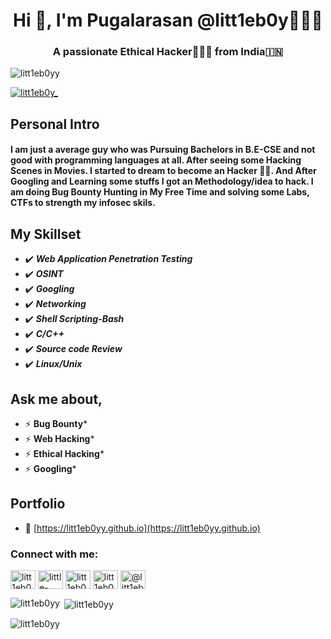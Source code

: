 <h1 align="center">Hi 👋, I'm Pugalarasan @litt1eb0y🤏👦🏻</h1>
<h3 align="center">A passionate Ethical Hacker👨🏻‍💻 from India🇮🇳</h3>

<p align="left"> <img src="https://komarev.com/ghpvc/?username=litt1eb0yy&label=Profile%20views&color=0e75b6&style=flat" alt="litt1eb0yy" /> </p>

<p align="left"> <a href="https://twitter.com/litt1eb0y_" target="blank"><img src="https://img.shields.io/twitter/follow/litt1eb0y_?logo=twitter&style=for-the-badge" alt="litt1eb0y_" /></a> </p>

 ## Personal Intro
 #### I am just a average guy who was Pursuing Bachelors in B.E-CSE and not good with programming languages at all. After seeing some Hacking Scenes in Movies. I started to dream to become an Hacker 👨‍💻. And After Googling and Learning some stuffs I got an Methodology/idea to hack. I am doing Bug Bounty Hunting in My Free Time and solving some Labs, CTFs to strength my infosec skils. 
 
 ## My Skillset
 - ✔️ ***Web Application Penetration Testing***
 - ✔️ ***OSINT***
 - ✔️ ***Googling***
 - ✔️ ***Networking***
 - ✔️ ***Shell Scripting-Bash***
 - ✔️ ***C/C++***
 - ✔️ ***Source code Review***
 - ✔️ ***Linux/Unix***
 ## Ask me about,
 - ⚡ **Bug Bounty***
 - ⚡ **Web Hacking***
 - ⚡ **Ethical Hacking***
 - ⚡ **Googling***

 ## Portfolio 
 - 🔗 [https://litt1eb0yy.github.io](https://litt1eb0yy.github.io)


<h3 align="left">Connect with me:</h3>
<p align="left">
<a href="https://twitter.com/litt1eb0y_" target="blank"><img align="center" src="https://raw.githubusercontent.com/rahuldkjain/github-profile-readme-generator/master/src/images/icons/Social/twitter.svg" alt="litt1eb0y_" height="30" width="40" /></a>
<a href="https://linkedin.com/in/little-boy" target="blank"><img align="center" src="https://raw.githubusercontent.com/rahuldkjain/github-profile-readme-generator/master/src/images/icons/Social/linked-in-alt.svg" alt="little-boy" height="30" width="40" /></a>
<a href="https://fb.com/litt1eb0y" target="blank"><img align="center" src="https://raw.githubusercontent.com/rahuldkjain/github-profile-readme-generator/master/src/images/icons/Social/facebook.svg" alt="litt1eb0y" height="30" width="40" /></a>
<a href="https://instagram.com/litt1eb0y_" target="blank"><img align="center" src="https://raw.githubusercontent.com/rahuldkjain/github-profile-readme-generator/master/src/images/icons/Social/instagram.svg" alt="litt1eb0y_" height="30" width="40" /></a>
<a href="https://medium.com/@litt1eb0y" target="blank"><img align="center" src="https://raw.githubusercontent.com/rahuldkjain/github-profile-readme-generator/master/src/images/icons/Social/medium.svg" alt="@litt1eb0y" height="30" width="40" /></a>
</p>


<p><img align="left" src="https://github-readme-stats.vercel.app/api/top-langs?username=litt1eb0yy&show_icons=true&locale=en&layout=compact" alt="litt1eb0yy" /></p>

<p>&nbsp;<img align="center" src="https://github-readme-stats.vercel.app/api?username=litt1eb0yy&show_icons=true&locale=en" alt="litt1eb0yy" /></p>

<p><img align="center" src="https://github-readme-streak-stats.herokuapp.com/?user=litt1eb0yy&" alt="litt1eb0yy" /></p>
